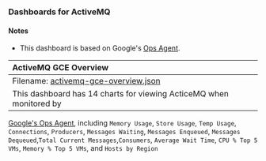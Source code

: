 ### Dashboards for ActiveMQ

#### Notes

- This dashboard is based on Google's [Ops Agent](https://cloud.google.com/stackdriver/docs/solutions/agents/ops-agent).


|ActiveMQ GCE Overview|
|:------------------|
|Filename: [activemq-gce-overview.json](activemq-gce-overview.json)|
|This dashboard has 14 charts for viewing ActiceMQ when monitored by 
[Google's Ops Agent](https://cloud.google.com/stackdriver/docs/solutions/agents/ops-agent/third-party/activemq#monitored-metrics), including `Memory Usage`, `Store Usage`, `Temp Usage`, `Connections`, `Producers`, `Messages Waiting`, `Messages Enqueued`, `Messages Dequeued`,`Total Current Messages`,`Consumers`, `Average Wait Time`, `CPU % Top 5 VMs`, `Memory % Top 5 VMs`, and `Hosts by Region`

